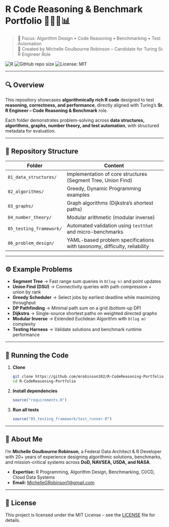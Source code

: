 # R Code Reasoning & Benchmark Portfolio 👩🏽‍💻📊

> 🚀 Focus: Algorithm Design • Code Reasoning • Benchmarking • Test Automation  
> 📍 Created by Michelle Goulbourne Robinson – Candidate for Turing Sr. R Engineer Role  

![R](https://img.shields.io/badge/R-Programming-blue?logo=r&logoColor=white)
![GitHub repo size](https://img.shields.io/github/repo-size/mrobinson102/R-CodeReasoning-Portfolio)
![License: MIT](https://img.shields.io/badge/License-MIT-green.svg)

---

## 🔍 Overview

This repository showcases **algorithmically rich R code** designed to test **reasoning, correctness, and performance**, directly aligned with Turing’s **Sr. R Engineer – Code Reasoning & Benchmark** role.

Each folder demonstrates problem-solving across **data structures, algorithms, graphs, number theory, and test automation**, with structured metadata for evaluation.

---

## 📂 Repository Structure

| Folder                     | Content                                                                 |
|----------------------------|-------------------------------------------------------------------------|
| `01_data_structures/`      | Implementation of core structures (Segment Tree, Union Find)            |
| `02_algorithms/`           | Greedy, Dynamic Programming examples                                    |
| `03_graphs/`               | Graph algorithms (Dijkstra’s shortest paths)                            |
| `04_number_theory/`        | Modular arithmetic (modular inverse)                                    |
| `05_testing_framework/`    | Automated validation using `testthat` and micro-benchmarks              |
| `06_problem_design/`       | YAML-based problem specifications with taxonomy, difficulty, reliability |

---

## ⚙️ Example Problems

- **Segment Tree** → Fast range sum queries in `O(log n)` and point updates  
- **Union Find (DSU)** → Connectivity queries with path compression + union by rank  
- **Greedy Scheduler** → Select jobs by earliest deadline while maximizing throughput  
- **DP Pathfinding** → Minimal path sum on a grid (bottom-up DP)  
- **Dijkstra** → Single-source shortest paths on weighted directed graphs  
- **Modular Inverse** → Extended Euclidean Algorithm with `O(log m)` complexity  
- **Testing Harness** → Validate solutions and benchmark runtime performance  

---

## 🧪 Running the Code

1. **Clone**  
   ```bash
   git clone https://github.com/mrobinson102/R-CodeReasoning-Portfolio.git
   cd R-CodeReasoning-Portfolio
   ```

2. **Install dependencies**  
   ```R
   source("requirements.R")
   ```

3. **Run all tests**  
   ```R
   source("05_testing_framework/test_runner.R")
   ```

---

## 🧠 About Me

I’m **Michelle Goulbourne Robinson**, a Federal Data Architect & R Developer with 20+ years of experience designing algorithmic solutions, benchmarks, and mission-critical systems across **DoD, NAVSEA, USDA, and NASA**.

- **Expertise:** R Programming, Algorithm Design, Benchmarking, CI/CD, Cloud Data Systems  
- **Email:** MichelleGRobinson1@gmail.com

---

## 📜 License

This project is licensed under the MIT License – see the [LICENSE](LICENSE) file for details.
